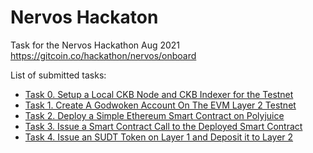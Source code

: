 # Nervos Hackaton

Task for the Nervos Hackathon Aug 2021 https://gitcoin.co/hackathon/nervos/onboard

List of submitted tasks:

- [Task 0. Setup a Local CKB Node and CKB Indexer for the Testnet](/task-0/README.md)
- [Task 1. Create A Godwoken Account On The EVM Layer 2 Testnet](/task-1/README.md)
- [Task 2. Deploy a Simple Ethereum Smart Contract on Polyjuice](/task-2/README.md)
- [Task 3. Issue a Smart Contract Call to the Deployed Smart Contract](/task-3/README.md)
- [Task 4. Issue an SUDT Token on Layer 1 and Deposit it to Layer 2](/task-4/README.md)
